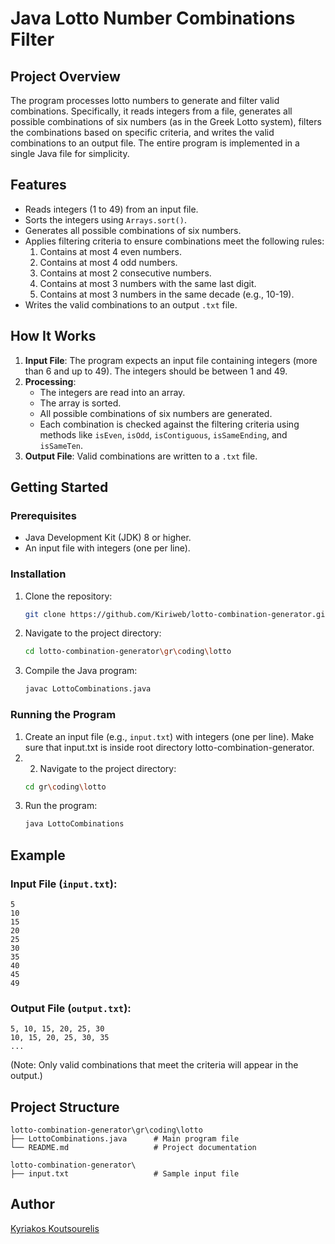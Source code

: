 # Java Lotto Number Combinations Filter

## Project Overview
The program processes lotto numbers to generate and filter valid combinations. Specifically, it reads integers from a file, generates all possible combinations of six numbers (as in the Greek Lotto system), filters the combinations based on specific criteria, and writes the valid combinations to an output file. The entire program is implemented in a single Java file for simplicity.

## Features
- Reads integers (1 to 49) from an input file.
- Sorts the integers using `Arrays.sort()`.
- Generates all possible combinations of six numbers.
- Applies filtering criteria to ensure combinations meet the following rules:
  1. Contains at most 4 even numbers.
  2. Contains at most 4 odd numbers.
  3. Contains at most 2 consecutive numbers.
  4. Contains at most 3 numbers with the same last digit.
  5. Contains at most 3 numbers in the same decade (e.g., 10-19).
- Writes the valid combinations to an output `.txt` file.

## How It Works
1. **Input File**: The program expects an input file containing integers (more than 6 and up to 49). The integers should be between 1 and 49.
2. **Processing**:
   - The integers are read into an array.
   - The array is sorted.
   - All possible combinations of six numbers are generated.
   - Each combination is checked against the filtering criteria using methods like `isEven`, `isOdd`, `isContiguous`, `isSameEnding`, and `isSameTen`.
3. **Output File**: Valid combinations are written to a `.txt` file.

## Getting Started

### Prerequisites
- Java Development Kit (JDK) 8 or higher.
- An input file with integers (one per line).

### Installation
1. Clone the repository:
   ```bash
   git clone https://github.com/Kiriweb/lotto-combination-generator.git
   ```
2. Navigate to the project directory:
   ```bash
   cd lotto-combination-generator\gr\coding\lotto
   ```
3. Compile the Java program:
   ```bash
   javac LottoCombinations.java
   ```

### Running the Program
1. Create an input file (e.g., `input.txt`) with integers (one per line). Make sure that input.txt is inside root directory lotto-combination-generator.
2. 2. Navigate to the project directory:
   ```bash
   cd gr\coding\lotto
   ```
3. Run the program:
   ```bash
   java LottoCombinations
   ```
   
## Example
### Input File (`input.txt`):
```
5
10
15
20
25
30
35
40
45
49
```

### Output File (`output.txt`):
```
5, 10, 15, 20, 25, 30
10, 15, 20, 25, 30, 35
...
```
(Note: Only valid combinations that meet the criteria will appear in the output.)

## Project Structure
```
lotto-combination-generator\gr\coding\lotto
├── LottoCombinations.java      # Main program file
└── README.md                   # Project documentation
```
```
lotto-combination-generator\
├── input.txt                   # Sample input file
```

## Author
[Kyriakos Koutsourelis](https://github.com/Kiriweb)

